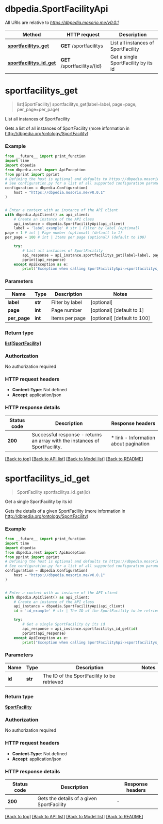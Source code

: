 # dbpedia.SportFacilityApi

All URIs are relative to *https://dbpedia.mosorio.me/v0.0.1*

Method | HTTP request | Description
------------- | ------------- | -------------
[**sportfacilitys_get**](SportFacilityApi.md#sportfacilitys_get) | **GET** /sportfacilitys | List all instances of SportFacility
[**sportfacilitys_id_get**](SportFacilityApi.md#sportfacilitys_id_get) | **GET** /sportfacilitys/{id} | Get a single SportFacility by its id


# **sportfacilitys_get**
> list[SportFacility] sportfacilitys_get(label=label, page=page, per_page=per_page)

List all instances of SportFacility

Gets a list of all instances of SportFacility (more information in http://dbpedia.org/ontology/SportFacility)

### Example

```python
from __future__ import print_function
import time
import dbpedia
from dbpedia.rest import ApiException
from pprint import pprint
# Defining the host is optional and defaults to https://dbpedia.mosorio.me/v0.0.1
# See configuration.py for a list of all supported configuration parameters.
configuration = dbpedia.Configuration(
    host = "https://dbpedia.mosorio.me/v0.0.1"
)


# Enter a context with an instance of the API client
with dbpedia.ApiClient() as api_client:
    # Create an instance of the API class
    api_instance = dbpedia.SportFacilityApi(api_client)
    label = 'label_example' # str | Filter by label (optional)
page = 1 # int | Page number (optional) (default to 1)
per_page = 100 # int | Items per page (optional) (default to 100)

    try:
        # List all instances of SportFacility
        api_response = api_instance.sportfacilitys_get(label=label, page=page, per_page=per_page)
        pprint(api_response)
    except ApiException as e:
        print("Exception when calling SportFacilityApi->sportfacilitys_get: %s\n" % e)
```

### Parameters

Name | Type | Description  | Notes
------------- | ------------- | ------------- | -------------
 **label** | **str**| Filter by label | [optional] 
 **page** | **int**| Page number | [optional] [default to 1]
 **per_page** | **int**| Items per page | [optional] [default to 100]

### Return type

[**list[SportFacility]**](SportFacility.md)

### Authorization

No authorization required

### HTTP request headers

 - **Content-Type**: Not defined
 - **Accept**: application/json

### HTTP response details
| Status code | Description | Response headers |
|-------------|-------------|------------------|
**200** | Successful response - returns an array with the instances of SportFacility. |  * link - Information about pagination <br>  |

[[Back to top]](#) [[Back to API list]](../README.md#documentation-for-api-endpoints) [[Back to Model list]](../README.md#documentation-for-models) [[Back to README]](../README.md)

# **sportfacilitys_id_get**
> SportFacility sportfacilitys_id_get(id)

Get a single SportFacility by its id

Gets the details of a given SportFacility (more information in http://dbpedia.org/ontology/SportFacility)

### Example

```python
from __future__ import print_function
import time
import dbpedia
from dbpedia.rest import ApiException
from pprint import pprint
# Defining the host is optional and defaults to https://dbpedia.mosorio.me/v0.0.1
# See configuration.py for a list of all supported configuration parameters.
configuration = dbpedia.Configuration(
    host = "https://dbpedia.mosorio.me/v0.0.1"
)


# Enter a context with an instance of the API client
with dbpedia.ApiClient() as api_client:
    # Create an instance of the API class
    api_instance = dbpedia.SportFacilityApi(api_client)
    id = 'id_example' # str | The ID of the SportFacility to be retrieved

    try:
        # Get a single SportFacility by its id
        api_response = api_instance.sportfacilitys_id_get(id)
        pprint(api_response)
    except ApiException as e:
        print("Exception when calling SportFacilityApi->sportfacilitys_id_get: %s\n" % e)
```

### Parameters

Name | Type | Description  | Notes
------------- | ------------- | ------------- | -------------
 **id** | **str**| The ID of the SportFacility to be retrieved | 

### Return type

[**SportFacility**](SportFacility.md)

### Authorization

No authorization required

### HTTP request headers

 - **Content-Type**: Not defined
 - **Accept**: application/json

### HTTP response details
| Status code | Description | Response headers |
|-------------|-------------|------------------|
**200** | Gets the details of a given SportFacility |  -  |

[[Back to top]](#) [[Back to API list]](../README.md#documentation-for-api-endpoints) [[Back to Model list]](../README.md#documentation-for-models) [[Back to README]](../README.md)


